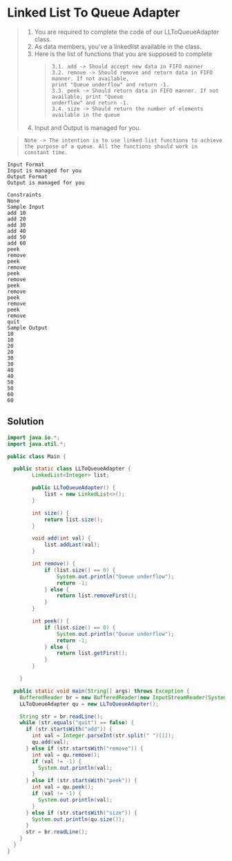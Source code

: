 # Linked List To Queue Adapter

> 1.  You are required to complete the code of our LLToQueueAdapter class.
> 2.  As data members, you've a linkedlist available in the class.
> 3.  Here is the list of functions that you are supposed to complete
>     >     3.1. add -> Should accept new data in FIFO manner
>     >     3.2. remove -> Should remove and return data in FIFO manner. If not available,
>     >     print "Queue underflow" and return -1.
>     >     3.3. peek -> Should return data in FIFO manner. If not available, print "Queue
>     >     underflow" and return -1.
>     >     3.4. size -> Should return the number of elements available in the queue
> 4.  Input and Output is managed for you.

> `Note -> The intention is to use linked list functions to achieve the purpose of a queue. All the functions should work in constant time.`

```
Input Format
Input is managed for you
Output Format
Output is managed for you

Constraints
None
Sample Input
add 10
add 20
add 30
add 40
add 50
add 60
peek
remove
peek
remove
peek
remove
peek
remove
peek
remove
peek
remove
quit
Sample Output
10
10
20
20
30
30
40
40
50
50
60
60
```

## Solution

```java
import java.io.*;
import java.util.*;

public class Main {

  public static class LLToQueueAdapter {
        LinkedList<Integer> list;

        public LLToQueueAdapter() {
            list = new LinkedList<>();
        }

        int size() {
            return list.size();
        }

        void add(int val) {
            list.addLast(val);
        }

        int remove() {
            if (list.size() == 0) {
                System.out.println("Queue underflow");
                return -1;
            } else {
                return list.removeFirst();
            }
        }

        int peek() {
            if (list.size() == 0) {
                System.out.println("Queue underflow");
                return -1;
            } else {
                return list.getFirst();
            }
        }

    }

  public static void main(String[] args) throws Exception {
    BufferedReader br = new BufferedReader(new InputStreamReader(System.in));
    LLToQueueAdapter qu = new LLToQueueAdapter();

    String str = br.readLine();
    while (str.equals("quit") == false) {
      if (str.startsWith("add")) {
        int val = Integer.parseInt(str.split(" ")[1]);
        qu.add(val);
      } else if (str.startsWith("remove")) {
        int val = qu.remove();
        if (val != -1) {
          System.out.println(val);
        }
      } else if (str.startsWith("peek")) {
        int val = qu.peek();
        if (val != -1) {
          System.out.println(val);
        }
      } else if (str.startsWith("size")) {
        System.out.println(qu.size());
      }
      str = br.readLine();
    }
  }
}
```
